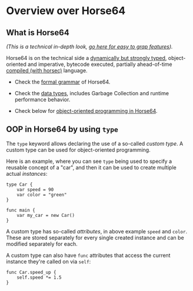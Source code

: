 
Overview over Horse64
=====================

What is Horse64
---------------

*(This is a technical in-depth look,
[go here for easy to grap features](/docs/Features.md)).*

Horse64 is on the technical side a [dynamically but
strongly typed](
https://medium.com/android-news/magic-lies-here-statically-typed-vs-dynamically-typed-languages-d151c7f95e2b), object-oriented and imperative, bytecode executed,
partially ahead-of-time
[compiled (with horsec)](/docs/Resources#horsec) language.

- Check the [formal grammar](/docs/Language%20Specs/Grammar.md)
  of Horse64.

- Check the [data types](/docs/Language%20Specs/Data%20Types.md),
  includes Garbage Collection and runtime performance behavior.

- Check below for [object-oriented programming in
  Horse64](#oop-in-horse64-using-type).

OOP in Horse64 by using `type`
------------------------------

The `type` keyword allows declaring the use of a so-called *custom
type*. A custom type can be used for object-oriented programming.

Here is an example, where you can see `type` being used to specify
a reusable concept of a "car", and then it can be used to create
multiple actual *instances*:

```Horse64
type Car {
    var speed = 90
    var color = "green"
}

func main {
    var my_car = new Car()
}
```

A custom type has so-called *attributes*, in above example `speed`
and `color`. These are stored separately for every single
created instance and can be modified separately for each.

A custom type can also have `func` attributes that access the
current instance they're called on via `self`:

```Horse64
func Car.speed_up {
    self.speed *= 1.5
}
```


